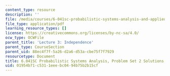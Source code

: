 ```yaml
---
content_type: resource
description: ''
file: /media/courses/6-041sc-probabilistic-systems-analysis-and-applied-probability-fall-2013/01954b71c5311eeebc0494b75b2b15cf_MIT6_041SCF13_assn02_sol.pdf
file_type: application/pdf
learning_resource_types: []
license: https://creativecommons.org/licenses/by-nc-sa/4.0/
ocw_type: OCWFile
parent_title: 'Lecture 3: Independence'
parent_type: CourseSection
parent_uid: 88ec4f7f-5a26-d2a6-d53a-cbe75f7f7929
resourcetype: Document
title: 6.041SC Probabilistic Systems Analysis, Problem Set 2 Solutions
uid: 01954b71-c531-1eee-bc04-94b75b2b15cf
---
```

